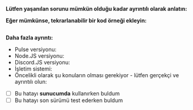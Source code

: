 <!--
Eğer discord.js kurulumu ya da kullanımı hakkında yardıma ihtiyacınız varsai lütfen PlayerBerry sunucumuza gelin:
  https://discord.gg/UNyGkEG
Bu sorun izleyici yalnızca hata raporları ve geliştirme önerileri içindir. Burada herhangi bir temel yardım almayacaksınız.
-->

**Lütfen yaşanılan sorunu mümkün olduğu kadar ayrıntılı olarak anlatın:**


**Eğer mümkünse, tekrarlanabilir bir kod örneği ekleyin:**
```js

```

**Daha fazla ayrıntı:**

- Pulse versiyonu:
- Node.JS versiyonu:
- Discord.JS versiyonu:
- İşletim sistemi:
- Öncelikli olarak şu konuların olması gerekiyor - lütfen gerçekçi ve ayrıntılı olun:

<!--
Eğer bunlardan herhangi biri sizin için geçerliyse lütfen onay kucukların: [ ] bu halden şu hale çevirin [x].
Metni yaşadığınız soruna göre farklı şekilde çevirmek zorunda değilseniz, lütfen detaylandırın.
-->
- [ ] Bu hatayı __sunucumda__ kullanırken buldum
- [ ] Bu hatayı son sürümü test ederken buldum